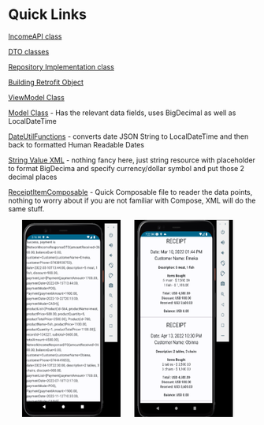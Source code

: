 # Quick Links


[IncomeAPI class](./app/src/main/java/com/uxstate/networkincometest/data/remote/api/IncomeAPI.kt)

[DTO classes](./app/src/main/java/com/uxstate/networkincometest/data/remote/dto)

[Repository Implementation class](./app/src/main/java/com/uxstate/networkincometest/data/remote/repository/IncomeRepositoryImpl.kt)

[Building Retrofit Object](./app/src/main/java/com/uxstate/networkincometest/di/AppModule.kt)

[ViewModel Class](./app/src/main/java/com/uxstate/networkincometest/presentation/screens/home_screen/HomeViewModel.kt)

[Model Class](./app/src/main/java/com/uxstate/networkincometest/domain/model/ReceiptItem.kt) - Has the relevant data fields, uses BigDecimal as well as LocalDateTime

[DateUtilFunctions](./app/src/main/java/com/uxstate/networkincometest/util/DateUtilFunctions.kt) - converts date JSON String to LocalDateTime and then back to formatted Human Readable Dates

[String Value XML](./app/src/main/res/values/strings.xml) - nothing fancy here, just string resource with placeholder to format BigDecima and specify currency/dollar symbol and put those 2 decimal places

[ReceiptItemComposable](./app/src/main/java/com/uxstate/networkincometest/presentation/screens/home_screen/components/ReceiptItemComposable.kt) - Quick Composable file to reader the data points, nothing to worry about if you are not familiar with Compose, XML will do the same stuff.





<p align="center">
<img img width="200" height="400" src="./screenshots/sample_1.png"> &nbsp;&nbsp;&nbsp;&nbsp;&nbsp;
<img img width="200" height="400" src="./screenshots/sample_2.png">&nbsp;&nbsp;&nbsp;&nbsp;&nbsp;

</p>


